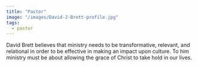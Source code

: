 ```yaml
---
title: "Pastor"
image: "/images/David-J-Brett-profile.jpg"
tags:
  - pastor
---
```

David Brett believes that ministry needs to be transformative, relevant, and relational in order to be effective in making an impact upon culture. To him ministry must be about allowing the grace of Christ to take hold in our lives.
